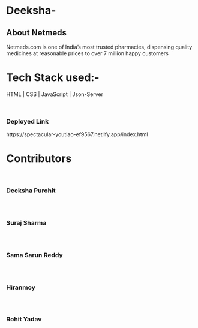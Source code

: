 # Deeksha-

<h2>About Netmeds </h2>
Netmeds.com is one of India’s most trusted pharmacies, dispensing quality medicines at reasonable prices to over 7 million happy customers 

<br>

# Tech Stack used:-
HTML | CSS | JavaScript | Json-Server

<br>

<h3>Deployed Link </h3>
https://spectacular-youtiao-ef9567.netlify.app/index.html
<br>



<h1> Contributors</h1><br>
<h3>Deeksha Purohit<h3><br>
<h3>Suraj Sharma<h3><br>
<h3>Sama Sarun Reddy<h3><br>
<h3>Hiranmoy<h3><br>
<h3>Rohit Yadav<h3><br>




<br>

<img src="/img/Home.png" alt="" />  <br>


<img src="/img/Home2.png" alt="" />  <br>

<img src="/img/hom3.png" alt="" />  <br>

<img src="/img/Beauty.png" alt="" />  <br>

<img src="/img/beauty1.png" alt="" />  <br>


<img src="/img/Diab.png" alt="" /> 

 <br>
<img src="/img/product.png" alt="" /> 

 <br>
<img src="/img/pro.png" alt="" />

  <br>
<img src="/img/sex.png" alt="" /> 

 <br>

<img src="/img/Signup.png" alt="" />

  <br>
<img src="/img/Login.png" alt="" /> 

 <br>
<img src="/img/cart.png" alt="" />  

<br>
<img src="/img/pay.png" alt="" />


  <br>

  <img src="/img/card.png" alt="" />  
  
  
  <br>








